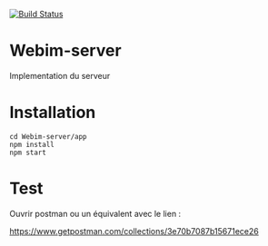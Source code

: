 [![Build Status](https://travis-ci.org/Planexo/Webim-server.svg?branch=master)](https://travis-ci.org/Planexo/Webim-server)
# Webim-server
Implementation du serveur


# Installation 

```
cd Webim-server/app
npm install
npm start

```

# Test 

Ouvrir postman ou un équivalent avec le lien : 

https://www.getpostman.com/collections/3e70b7087b15671ece26

